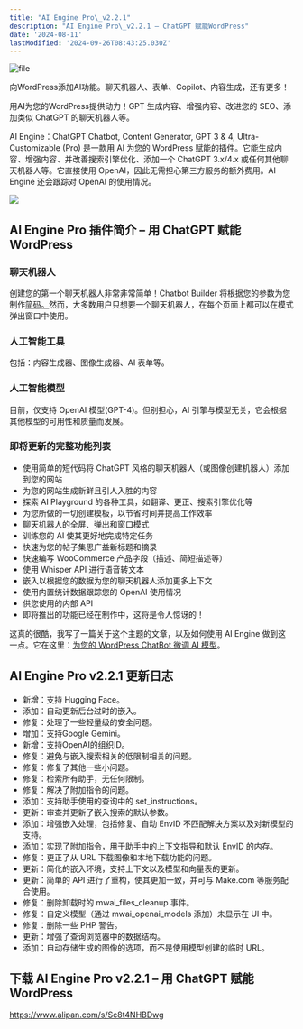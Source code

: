 ```yaml
---
title: "AI Engine Pro\_v2.2.1"
description: "AI Engine Pro\_v2.2.1 – ChatGPT 赋能WordPress"
date: '2024-08-11'
lastModified: '2024-09-26T08:43:25.030Z'
---
```

![file](https://scdn.begs.cn/wp-content/uploads/2024/03/1709707730-image-1709707728813.png)

向WordPress添加AI功能。聊天机器人、表单、Copilot、内容生成，还有更多！

用AI为您的WordPress提供动力！GPT 生成内容、增强内容、改进您的 SEO、添加类似 ChatGPT 的聊天机器人等。

AI Engine：ChatGPT Chatbot, Content Generator, GPT 3 & 4, Ultra-Customizable (Pro) 是一款用 AI 为您的 WordPress 赋能的插件。它能生成内容、增强内容、并改善搜索引擎优化、添加一个 ChatGPT 3.x/4.x 或任何其他聊天机器人等。它直接使用 OpenAI，因此无需担心第三方服务的额外费用。AI Engine 还会跟踪对 OpenAI 的使用情况。

![](https://scdn.begs.cn/wp-content/uploads/2024/03/1709706808-image-1709706806384.png?x-oss-process=image/resize,m_fill,w_600,h_400/interlace,1)

## AI Engine Pro 插件简介 – 用 ChatGPT 赋能 WordPress

### 聊天机器人

创建您的第一个聊天机器人非常非常简单！Chatbot Builder 将根据您的参数为您制作[简码。](https://codex.wordpress.org/Shortcode)然而，大多数用户只想要一个聊天机器人，在每个页面上都可以在模式弹出窗口中使用。

### 人工智能工具

包括：内容生成器、图像生成器、AI 表单等。

### 人工智能模型

目前，仅支持 OpenAI 模型(GPT-4)。但别担心，AI 引擎与模型无关，它会根据其他模型的可用性和质量而发展。

### 即将更新的完整功能列表

- 使用简单的短代码将 ChatGPT 风格的聊天机器人（或图像创建机器人）添加到您的网站
- 为您的网站生成新鲜且引人入胜的内容
- 探索 AI Playground 的各种工具，如翻译、更正、搜索引擎优化等
- 为您所做的一切创建模板，以节省时间并提高工作效率
- 聊天机器人的全屏、弹出和窗口模式
- 训练您的 AI 使其更好地完成特定任务
- 快速为您的帖子集思广益新标题和摘录
- 快速编写 WooCommerce 产品字段（描述、简短描述等）
- 使用 Whisper API 进行语音转文本
- 嵌入以根据您的数据为您的聊天机器人添加更多上下文
- 使用内置统计数据跟踪您的 OpenAI 使用情况
- 供您使用的内部 API
- 即将推出的功能已经在制作中，这将是令人惊讶的！

这真的很酷，我写了一篇关于这个主题的文章，以及如何使用 AI Engine 做到这一点。它在这里：[为您的 WordPress ChatBot 微调 AI 模型](https://meowapps.com/wordpress-chatbot-finetuned-model-ai/)。

## AI Engine Pro v2.2.1 更新日志

- 新增：支持 Hugging Face。
- 添加：自动更新后台过时的嵌入。
- 修复：处理了一些轻量级的安全问题。
- 增加：支持Google Gemini。
- 新增：支持OpenAI的组织ID。
- 修复：避免与嵌入搜索相关的低限制相关的问题。
- 修复：修复了其他一些小问题。
- 修复：检索所有助手，无任何限制。
- 修复：解决了附加指令的问题。
- 添加：支持助手使用的查询中的 set_instructions。
- 更新：审查并更新了嵌入搜索的默认参数。
- 添加：增强嵌入处理，包括修复、自动 EnvID 不匹配解决方案以及对新模型的支持。
- 添加：实现了附加指令，用于助手中的上下文指导和默认 EnvID 的内存。
- 修复：更正了从 URL 下载图像和本地下载功能的问题。
- 更新：简化的嵌入环境，支持上下文以及模型和向量表的更新。
- 更新：简单的 API 进行了重构，使其更加一致，并可与 Make.com 等服务配合使用。
- 修复：删除卸载时的 mwai_files_cleanup 事件。
- 修复：自定义模型（通过 mwai_openai_models 添加）未显示在 UI 中。
- 修复：删除一些 PHP 警告。
- 更新：增强了查询浏览器中的数据结构。
- 添加：自动存储生成的图像的选项，而不是使用模型创建的临时 URL。

## 下载 AI Engine Pro v2.2.1 – 用 ChatGPT 赋能 WordPress

https://www.alipan.com/s/Sc8t4NHBDwg
